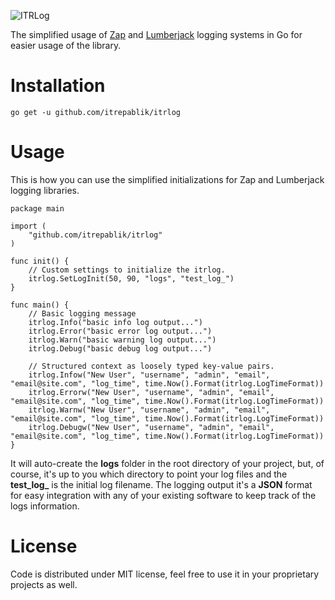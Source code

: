 ![ITRLog](https://user-images.githubusercontent.com/58651329/75599806-682bd300-5ae3-11ea-9d9b-adb175589143.png)

The simplified usage of [Zap](https://github.com/uber-go/zap) and [Lumberjack](https://github.com/natefinch/lumberjack) logging systems in Go for easier usage of the library.

# Installation
```
go get -u github.com/itrepablik/itrlog
```

# Usage
This is how you can use the simplified initializations for Zap and Lumberjack logging libraries.
```
package main

import (
	"github.com/itrepablik/itrlog"
)

func init() {
	// Custom settings to initialize the itrlog.
	itrlog.SetLogInit(50, 90, "logs", "test_log_")
}

func main() {
	// Basic logging message
	itrlog.Info("basic info log output...")
	itrlog.Error("basic error log output...")
	itrlog.Warn("basic warning log output...")
	itrlog.Debug("basic debug log output...")
	
	// Structured context as loosely typed key-value pairs.
	itrlog.Infow("New User", "username", "admin", "email", "email@site.com", "log_time", time.Now().Format(itrlog.LogTimeFormat))
	itrlog.Errorw("New User", "username", "admin", "email", "email@site.com", "log_time", time.Now().Format(itrlog.LogTimeFormat))
	itrlog.Warnw("New User", "username", "admin", "email", "email@site.com", "log_time", time.Now().Format(itrlog.LogTimeFormat))
	itrlog.Debugw("New User", "username", "admin", "email", "email@site.com", "log_time", time.Now().Format(itrlog.LogTimeFormat))
}
```
It will auto-create the **logs** folder in the root directory of your project, but, of course, it's up to you which directory to point your log files and the **test_log_** is the initial log filename.  The logging output it's a **JSON** format for easy integration with any of your existing software to keep track of the logs information.

# License
Code is distributed under MIT license, feel free to use it in your proprietary projects as well.
